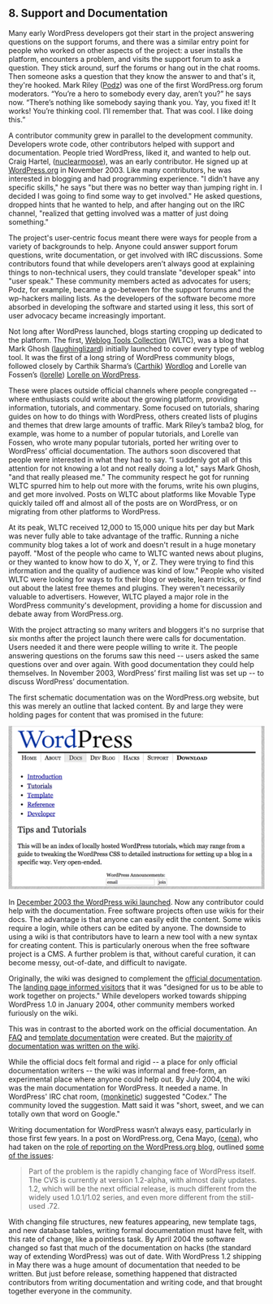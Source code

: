 ## 8. Support and Documentation

Many early WordPress developers got their start in the project answering questions on the support forums, and there was a similar entry point for people who worked on other aspects of the project: a user installs the platform, encounters a problem, and visits the support forum to ask a question. They stick around, surf the forums or hang out in the chat rooms. Then someone asks a question that they know the answer to and that's it, they're hooked. Mark Riley ([Podz](http://profiles.wordpress.org/podz)) was one of the first WordPress.org forum moderators. “You’re a hero to somebody every day, aren’t you?” he says now. “There’s nothing like somebody saying thank you. Yay, you fixed it! It works! You’re thinking cool. I’ll remember that. That was cool. I like doing this.”

A contributor community grew in parallel to the development community. Developers wrote code, other contributors helped with support and documentation. People tried WordPress, liked it, and wanted to help out. Craig Hartel, ([nuclearmoose](http://profiles.wordpress.org/nuclearmoose/)), was an early contributor. He signed up at [WordPress.org](http://WordPress.org) in November 2003. Like many contributors, he was interested in blogging and had programming experience. "I didn't have any specific skills," he says "but there was no better way than jumping right in. I decided I was going to find some way to get involved." He asked questions, dropped hints that he wanted to help, and after hanging out on the IRC channel, "realized that getting involved was a matter of just doing something."

The project's user-centric focus meant there were ways for people from a variety of backgrounds to help. Anyone could answer support forum questions, write documentation, or get involved with IRC discussions. Some contributors found that while developers aren’t always good at explaining things to non-technical users, they could translate "developer speak" into "user speak." These community members acted as advocates for users; Podz, for example, became a go-between for the support forums and the wp-hackers mailing lists. As the developers of the software become more absorbed in developing the software and started using it less, this sort of user advocacy became increasingly important.

Not long after WordPress launched, blogs starting cropping up dedicated to the platform. The first, [Weblog Tools Collection](http://weblogtoolscollection.com/) (WLTC), was a blog that Mark Ghosh ([laughinglizard](https://profiles.wordpress.org/laughinglizard)) initially launched to cover every type of weblog tool. It was the first of a long string of WordPress community blogs, followed closely by Carthik Sharma’s ([Carthik](http://profiles.wordpress.org/carthik)) [Wordlog](http://wordlog.com) and Lorelle van Fossen’s ([lorelle](https://profiles.wordpress.org/lorelle)) [Lorelle on WordPress](http://lorelle.wordpress.com). 	

These were places outside official channels where people congregated -- where enthusiasts could write about the growing platform, providing information, tutorials, and commentary. Some focused on tutorials, sharing guides on how to do things with WordPress, others created lists of plugins and themes that drew large amounts of traffic. Mark Riley’s tamba2 blog, for example, was home to a number of popular tutorials, and Lorelle van Fossen, who wrote many popular tutorials, ported her writing over to WordPress’ official documentation. The authors soon discovered that people were interested in what they had to say. “I suddenly got all of this attention for not knowing a lot and not really doing a lot," says Mark Ghosh, "and that really pleased me." The community respect he got for running WLTC spurred him to help out more with the forums, write his own plugins, and get more involved. Posts on WLTC about platforms like Movable Type quickly tailed off and almost all of the posts are on WordPress, or on migrating from other platforms to WordPress.

At its peak, WLTC received 12,000 to 15,000 unique hits per day but Mark was never fully able to take advantage of the traffic. Running a niche community blog takes a lot of work and doesn't result in a huge monetary payoff. "Most of the people who came to WLTC wanted news about plugins, or they wanted to know how to do X, Y, or Z. They were trying to find this information and the quality of audience was kind of low." People who visited WLTC were looking for ways to fix their blog or website, learn tricks, or find out about the latest free themes and plugins. They weren't necessarily valuable to advertisers. However, WLTC played a major role in the WordPress community's development, providing a home for discussion and debate away from WordPress.org. 	

With the project attracting so many writers and bloggers it's no surprise that six months after the project launch there were calls for documentation. Users needed it and there were people willing to write it. The people answering questions on the forums saw this need -- users asked the same questions over and over again. With good documentation they could help themselves. In November 2003, WordPress’ first mailing list was set up -- to discuss WordPress’ documentation.  

The first schematic documentation was on the WordPress.org website, but this was merely an outline that lacked content. By and large they were holding pages for content that was promised in the future:

<img src="../../Resources/images/8/2003_10_docs.png" width="800px" />

In [December 2003 the WordPress wiki launched](http://wordpress.org/news/2003/12/wordpress-wiki/). Now any contributor could help with the documentation. Free software projects often use wikis for their docs. The advantage is that anyone can easily edit the content. Some wikis require a login, while others can be edited by anyone. The downside to using a wiki is that contributors have to learn a new tool with a new syntax for creating content. This is particularly onerous when the free software project is a CMS. A further problem is that, without careful curation, it can become messy, out-of-date, and difficult to navigate. 

Originally, the wiki was designed to complement the [official documentation](http://web.archive.org/web/20030811221523/http://wordpress.org/docs/). The [landing page informed visitors](http://web.archive.org/web/20031224140754/http://wiki.wordpress.org/) that it was "designed for us to be able to work together on projects." While developers worked towards shipping WordPress 1.0 in January 2004, other community members worked furiously on the wiki. 

This was in contrast to the aborted work on the official documentation. An [FAQ](https://web.archive.org/web/20040402000122/http://wordpress.org/docs/faq/) and [template documentation](https://web.archive.org/web/20040411104706/http://wordpress.org/docs/template/) were created. But the [majority of documentation was written on the wiki](https://web.archive.org/web/20040323105321/http://wiki.wordpress.org/).
 
While the official docs felt formal and rigid -- a place for only official documentation writers -- the wiki was informal and free-form, an experimental place where anyone could help out. By July 2004, the wiki was the main documentation for WordPress. It needed a name. In WordPress' IRC chat room, ([monkinetic](http://wordpress.org/support/profile/monkinetic)) suggested "Codex.” The community loved the suggestion. Matt said it was "short, sweet, and we can totally own that word on Google."

Writing documentation for WordPress wasn’t always easy, particularly in those first few years. In a post on WordPress.org, Cena Mayo, ([cena](http://profiles.wordpress.org/cena/)), who had taken on the [role of reporting on the WordPress.org blog](http://wordpress.org/news/2004/03/a-brief-introduction/), outlined [some of the issues](http://wordpress.org/news/2004/04/state-of-the-docs-address/):

> Part of the problem is the rapidly changing face of WordPress itself. The CVS is currently at version 1.2-alpha, with almost daily updates. 1.2, which will be the next official release, is much different from the widely used 1.0.1/1.02 series, and even more different from the still-used .72.

With changing file structures, new features appearing, new template tags, and new database tables, writing formal documentation must have felt, with this rate of change, like a pointless task. By April 2004 the software changed so fast that much of the documentation on hacks (the standard way of extending WordPress) was out of date. With WordPress 1.2 shipping in May there was a huge amount of documentation that needed to be written. But just before release, something happened that distracted contributors from writing documentation and writing code, and that brought together everyone in the community.
